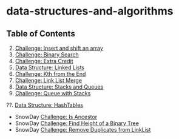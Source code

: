 # data-structures-and-algorithms

## Table of Contents
02. [Challenge: Insert and shift an array](Challenges/array_shift)
03. [Challenge: Binary Search](Challenges/array_binary_shift)
04. [Challenge: Extra Credit](Challenges/fibonacci_sequence)
05. [Data Structure: Linked Lists](Data-Structures/linked_list)
07. [Challenge: Kth from the End](Challenges/ll_kth_from_end)
08. [Challenge: Link List Merge](Challenges/ll_merge)
10. [Data Structure: Stacks and Queues](Data-Structures/stacks_and_queues)
11. [Challenge: Queue with Stacks](Challenges/queue_with_stacks)

??. [Data Structure: HashTables](Data-Structures/hashtables)

- SnowDay [Challenge: Is Ancestor](Challenges/IsAncestor)
- SnowDay [Challenge: Find Height of a Binary Tree](Challenges/BinaryTreeHeight)
- SnowDay [Challenge: Remove Duplicates from LinkList](Challenges/linklist_duplicates)
